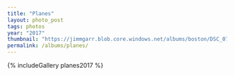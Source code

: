 ```yaml
---
title: "Planes"
layout: photo_post
tags: photos
year: "2017"
thumbnail: "https://jimmgarr.blob.core.windows.net/albums/boston/DSC_0738.jpg"
permalink: /albums/planes/
---
```


{% includeGallery planes2017 %}
